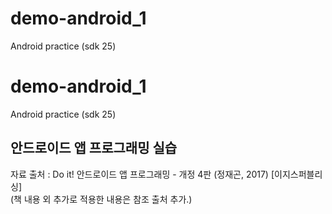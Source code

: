 # demo-android_1
Android practice (sdk 25)

# demo-android_1
Android practice (sdk 25)

<h2>안드로이드 앱 프로그래밍 실습</h2>
자료 출처 : Do it! 안드로이드 앱 프로그래밍 - 개정 4판 (정재곤, 2017) [이지스퍼블리싱]
<br/>(책 내용 외 추가로 적용한 내용은 참조 출처 추가.)
